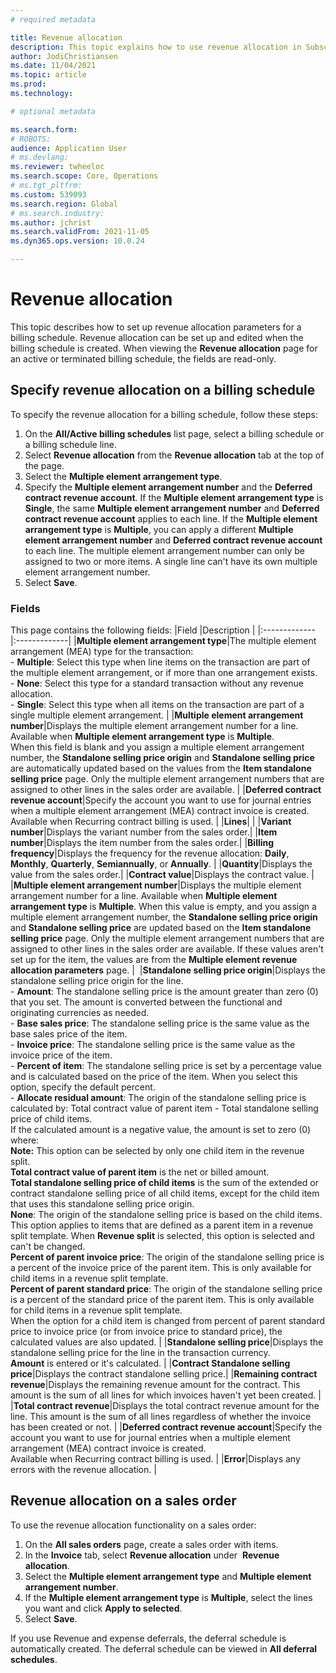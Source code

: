 ```yaml
---
# required metadata

title: Revenue allocation 
description: This topic explains how to use revenue allocation in Subscription billing.
author: JodiChristiansen
ms.date: 11/04/2021
ms.topic: article
ms.prod: 
ms.technology: 

# optional metadata

ms.search.form:  
# ROBOTS: 
audience: Application User
# ms.devlang: 
ms.reviewer: twheeloc
ms.search.scope: Core, Operations
# ms.tgt_pltfrm: 
ms.custom: 539093
ms.search.region: Global
# ms.search.industry: 
ms.author: jchrist
ms.search.validFrom: 2021-11-05
ms.dyn365.ops.version: 10.0.24

---
```


# Revenue allocation

This topic describes how to set up revenue allocation parameters for a billing schedule. Revenue allocation can be set up and edited when the billing schedule is created. When viewing the **Revenue allocation** page for an active or terminated billing schedule, the fields are read-only. 

## Specify revenue allocation on a billing schedule

To specify the revenue allocation for a billing schedule, follow these steps: 
1. On the **All/Active billing schedules** list page, select a billing schedule or a billing schedule line.
2. Select **Revenue allocation** from the **Revenue allocation** tab at the top of the page. 
3. Select the **Multiple element arrangement type**. 
4. Specify the **Multiple element arrangement number** and the **Deferred contract revenue account**. If the **Multiple element arrangement type** is **Single**, the same **Multiple element arrangement number** and **Deferred contract revenue account** applies to each line. If the **Multiple element arrangement type** is **Multiple**, you can apply a different **Multiple element arrangement number** and **Deferred contract revenue account** to each line. The multiple element arrangement number can only be assigned to two or more items. A single line can't have its own multiple element arrangement number.
5. Select **Save**. 

### Fields

This page contains the following fields: 
|Field        |Description           |
|:------------- |:-------------| 
|**Multiple element arrangement type**|The multiple element arrangement (MEA) type for the transaction: <br />- **Multiple**: Select this type when line items on the transaction are part of the multiple element arrangement, or if more than one arrangement exists.<br />- **None**: Select this type for a standard transaction without any revenue allocation.<br />- **Single**: Select this type when all items on the transaction are part of a single multiple element arrangement. |
|**Multiple element arrangement number**|Displays the multiple element arrangement number for a line. Available when **Multiple element arrangement type** is **Multiple**. <br />When this field is blank and you assign a multiple element arrangement number, the **Standalone selling price origin** and **Standalone selling price** are automatically updated based on the values from the **Item standalone selling price** page. Only the multiple element arrangement numbers that are assigned to other lines in the sales order are available. |
|**Deferred contract revenue account**|Specify the account you want to use for journal entries when a multiple element arrangement (MEA) contract invoice is created. Available when Recurring contract billing is used. |
|**Lines**|    |
|**Variant number**|Displays the variant number from the sales order.|
|**Item number**|Displays the item number from the sales order.|
|**Billing frequency**|Displays the frequency for the revenue allocation: **Daily**, **Monthly**, **Quarterly**, **Semiannually**, or **Annually**. |
|**Quantity**|Displays the value from the sales order.|
|**Contract value**|Displays the contract value. |
|**Multiple element arrangement number**|Displays the multiple element arrangement number for a line. Available when **Multiple element arrangement type** is **Multiple**. When this value is empty, and you assign a multiple element arrangement number, the **Standalone selling price origin** and **Standalone selling price** are updated based on the **Item standalone selling price** page. Only the multiple element arrangement numbers that are assigned to other lines in the sales order are available. If these values aren't set up for the item, the values are from the **Multiple element revenue allocation parameters** page. | 
|**Standalone selling price origin**|Displays the standalone selling price origin for the line.<br />- **Amount**: The standalone selling price is the amount greater than zero (0) that you set. The amount is converted between the functional and originating currencies as needed.<br />- **Base sales price**: The standalone selling price is the same value as the base sales price of the item. <br />- **Invoice price**: The standalone selling price is the same value as the invoice price of the item. <br />- **Percent of item**: The standalone selling price is set by a percentage value and is calculated based on the price of the item. When you select this option, specify the default percent. <br />- **Allocate residual amount**: The origin of the standalone selling price is calculated by: Total contract value of parent item - Total standalone selling price of child items.  <br />If the calculated amount is a negative value, the amount is set to zero (0) where: <br />**Note:** This option can be selected by only one child item in the revenue split. <br />**Total contract value of parent item** is the net or billed amount.<br />**Total standalone selling price of child items** is the sum of the extended or contract standalone selling price of all child items, except for the child item that uses this standalone selling price origin. <br />**None**: The origin of the standalone selling price is based on the child items. This option applies to items that are defined as a parent item in a revenue split template. When **Revenue split** is selected, this option is selected and can't be changed. <br />**Percent of parent invoice price**: The origin of the standalone selling price is a percent of the invoice price of the parent item. This is only available for child items in a revenue split template. <br />**Percent of parent standard price**: The origin of the standalone selling price is a percent of the standard price of the parent item. This is only available for child items in a revenue split template. <br />When the option for a child item is changed from percent of parent standard price to invoice price (or from invoice price to standard price), the calculated values are also updated. |
|**Standalone selling price**|Displays the standalone selling price for the line in the transaction currency. <br /> **Amount** is entered or it's calculated. |
|**Contract Standalone selling price**|Displays the contract standalone selling price.|
|**Remaining contract revenue**|Displays the remaining revenue amount for the contract. This amount is the sum of all lines for which invoices haven't yet been created. |
|**Total contract revenue**|Displays the total contract revenue amount for the line. This amount is the sum of all lines regardless of whether the invoice has been created or not. |
|**Deferred contract revenue account**|Specify the account you want to use for journal entries when a multiple element arrangement (MEA) contract invoice is created.<br /> Available when Recurring contract billing is used. |
|**Error**|Displays any errors with the revenue allocation. |

## Revenue allocation on a sales order

To use the revenue allocation functionality on a sales order:
1. On the **All sales orders** page, create a sales order with items. 
2. In the **Invoice** tab, select **Revenue allocation** under  **Revenue allocation**. 
3. Select the **Multiple element arrangement type** and **Multiple element arrangement number**.  
4. If the **Multiple element arrangement type** is **Multiple**, select the lines you want and click **Apply to selected**. 
5. Select **Save**.

If you use Revenue and expense deferrals, the deferral schedule is automatically created. The deferral schedule can be viewed in **All deferral schedules**.


